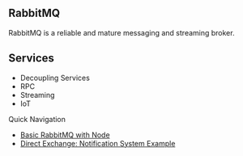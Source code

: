 ## RabbitMQ

RabbitMQ is a reliable and mature messaging and streaming broker.

## Services

- Decoupling Services
- RPC
- Streaming
- IoT

Quick Navigation

- [Basic RabbitMQ with Node](./Basic%20RabbitMQ/)
- [Direct Exchange: Notification System Example](./Direct%20Exchange/)
